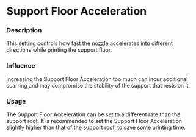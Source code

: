 Support Floor Acceleration
====
### **Description**
This setting controls how fast the nozzle accelerates into different directions while printing the support floor. 

### **Influence**
Increasing the Support Floor Acceleration too much can incur additional scarring and may compromise the stability of the support that rests on it.

### **Usage**
The Support Floor Acceleration can be set to a different rate than the support roof. It is recommended to set the Support Floor Acceleration slightly higher than that of the support roof, to save some printing time. 